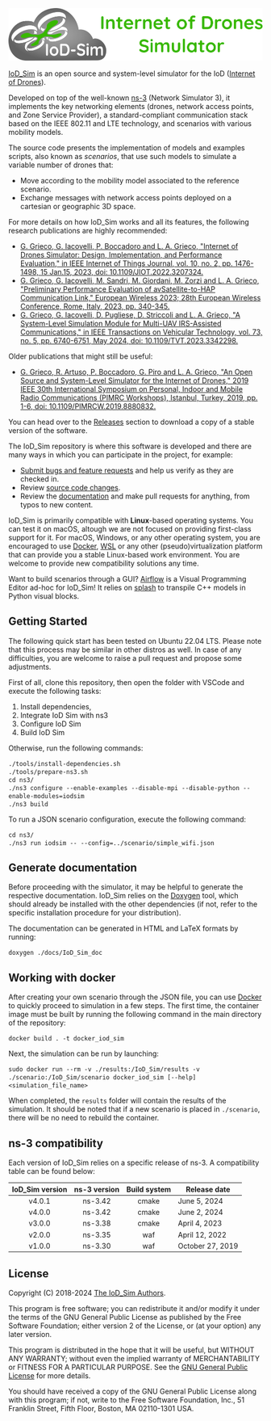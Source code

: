 ![IoD_Sim ](docs/logo_extended.png)

[IoD_Sim](https://telematics.poliba.it/iod-sim) is an open source and
system-level simulator for the IoD ([Internet of
Drones](https://ieeexplore.ieee.org/document/7423671)).

Developed on top of the well-known [ns-3](https://www.nsnam.org/) (Network
Simulator 3), it implements the key networking elements (drones, network access
points, and Zone Service Provider), a standard-compliant communication stack
based on the IEEE 802.11 and LTE technology, and scenarios with various mobility
models.

The source code presents the implementation of models and examples scripts,
also known as _scenarios_, that use such models to simulate a variable number
of drones that:

- Move according to the mobility model associated to the reference scenario.
- Exchange messages with network access points deployed on a cartesian or geographic 3D space.

For more details on how IoD_Sim works and all its features, the following
research publications are highly recommended:

- [G. Grieco, G. Iacovelli, P. Boccadoro and L. A. Grieco, "Internet of Drones Simulator: Design, Implementation, and Performance Evaluation," in IEEE Internet of Things Journal, vol. 10, no. 2, pp. 1476-1498, 15 Jan.15, 2023, doi: 10.1109/JIOT.2022.3207324.](https://doi.org/10.1109/JIOT.2022.3207324)
- [G. Grieco, G. Iacovelli, M. Sandri, M. Giordani, M. Zorzi and L. A. Grieco, "Preliminary Performance Evaluation of avSatellite-to-HAP Communication Link," European Wireless 2023; 28th European Wireless Conference, Rome, Italy, 2023, pp. 340-345.](https://ieeexplore.ieee.org/abstract/document/10461435)
- [G. Grieco, G. Iacovelli, D. Pugliese, D. Striccoli and L. A. Grieco, "A System-Level Simulation Module for Multi-UAV IRS-Assisted Communications," in IEEE Transactions on Vehicular Technology, vol. 73, no. 5, pp. 6740-6751, May 2024, doi: 10.1109/TVT.2023.3342298.](https://dx.doi.org/10.1109/TVT.2023.3342298)

Older publications that might still be useful:

- [G. Grieco, R. Artuso, P. Boccadoro, G. Piro and L. A. Grieco, "An Open Source and System-Level Simulator for the Internet of Drones," 2019 IEEE 30th International Symposium on Personal, Indoor and Mobile Radio Communications (PIMRC Workshops), Istanbul, Turkey, 2019, pp. 1-6, doi: 10.1109/PIMRCW.2019.8880832.](https://ieeexplore.ieee.org/document/8880832)

You can head over to the [Releases](https://github.com/telematics-lab/IoD_Sim/releases) section to download a copy of a
stable version of the software.

The IoD_Sim repository is where this software is developed and there are many
ways in which you can participate in the project, for example:

- [Submit bugs and feature requests](https://github.com/telematics-lab/IoD_Sim/issues) and help us verify as they are
  checked in.
- Review [source code changes](https://github.com/telematics-lab/IoD_Sim/commits/main/).
- Review the [documentation](https://github.com/telematics-lab/IoD_Sim/tree/main/docs) and make pull requests for anything, from
  typos to new content.

IoD_Sim is primarily compatible with **Linux**-based operating systems. You can
test it on macOS, altough we are not focused on providing first-class support
for it. For macOS, Windows, or any other operating system, you are encouraged
to use [Docker](https://www.docker.com/),
[WSL](https://docs.microsoft.com/en-us/windows/wsl/about) or any other
(pseudo)virtualization platform that can provide you a stable Linux-based work
environment. You are welcome to provide new compatibility solutions any time.

Want to build scenarios through a GUI? [Airflow](https://github.com/GiovanniGrieco/IoD_Sim-airflow)
is a Visual Programming Editor ad-hoc for IoD_Sim! It relies on
[splash](https://github.com/GiovanniGrieco/IoD_Sim-splash) to transpile C++
models in Python visual blocks.

## Getting Started

The following quick start has been tested on Ubuntu 22.04 LTS. Please note that
this process may be similar in other distros as well. In case of any difficulties,
you are welcome to raise a pull request and propose some adjustments.

First of all, clone this repository, then open the folder with VSCode and execute
the following tasks:

1. Install dependencies,
2. Integrate IoD Sim with ns3
3. Configure IoD Sim
4. Build IoD Sim

Otherwise, run the following commands:

```
./tools/install-dependencies.sh
./tools/prepare-ns3.sh
cd ns3/
./ns3 configure --enable-examples --disable-mpi --disable-python --enable-modules=iodsim
./ns3 build
```

To run a JSON scenario configuration, execute the following command:

```
cd ns3/
./ns3 run iodsim -- --config=../scenario/simple_wifi.json
```

## Generate documentation

Before proceeding with the simulator, it may be helpful to generate the respective documentation. IoD_Sim relies on the [Doxygen](https://www.doxygen.nl/index.html) tool, which should already be installed with the other dependencies (if not, refer to the specific installation procedure for your distribution).

The documentation can be generated in HTML and LaTeX formats by running:

```
doxygen ./docs/IoD_Sim_doc
```

## Working with docker

After creating your own scenario through the JSON file, you can use [Docker](https://docs.docker.com/engine/) to quickly proceed to simulation in a few steps. The first time, the container image must be built by running the following command in the main directory of the repository:

```
docker build . -t docker_iod_sim
```

Next, the simulation can be run by launching:

```
sudo docker run --rm -v ./results:/IoD_Sim/results -v ./scenario:/IoD_Sim/scenario docker_iod_sim [--help] <simulation_file_name>
```

When completed, the `results` folder will contain the results of the simulation. It should be noted that if a new scenario is placed in `./scenario`, there will be no need to rebuild the container.

## ns-3 compatibility
Each version of IoD_Sim relies on a specific release of ns-3. A compatibility table can be found below:

| IoD_Sim version| ns-3 version | Build system  | Release date       |
| :------------: | :-----------:| :-----------: |--------------------|
| v4.0.1         | ns-3.42      | cmake         | June 5, 2024       |
| v4.0.0         | ns-3.42      | cmake         | June 2, 2024       |
| v3.0.0         | ns-3.38      | cmake         | April 4, 2023      |
| v2.0.0         | ns-3.35      | waf           | April 12, 2022     |
| v1.0.0         | ns-3.30      | waf           | October 27, 2019   |


## License

Copyright (C) 2018-2024 [The IoD_Sim Authors](AUTHORS).

This program is free software; you can redistribute it and/or modify
it under the terms of the GNU General Public License as published by
the Free Software Foundation; either version 2 of the License, or
(at your option) any later version.

This program is distributed in the hope that it will be useful,
but WITHOUT ANY WARRANTY; without even the implied warranty of
MERCHANTABILITY or FITNESS FOR A PARTICULAR PURPOSE. See the
[GNU General Public License](LICENSE) for more details.

You should have received a copy of the GNU General Public License along
with this program; if not, write to the Free Software Foundation, Inc.,
51 Franklin Street, Fifth Floor, Boston, MA 02110-1301 USA.
